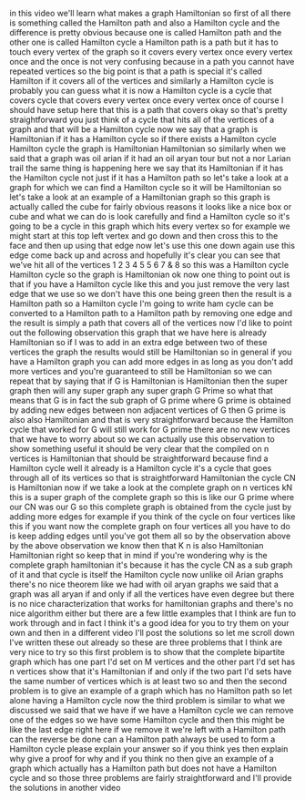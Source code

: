 in this video we'll learn what makes a graph Hamiltonian so first of all there is something called the Hamilton path and also a Hamilton cycle and the difference is pretty obvious because one is called Hamilton path and the other one is called Hamilton cycle a Hamilton path is a path but it has to touch every vertex of the graph so it covers every vertex once every vertex once and the once is not very confusing because in a path you cannot have repeated vertices so the big point is that a path is special it's called Hamilton if it covers all of the vertices and similarly a Hamilton cycle is probably you can guess what it is now a Hamilton cycle is a cycle that covers cycle that covers every vertex once every vertex once of course I should have setup here that this is a path that covers okay so that's pretty straightforward you just think of a cycle that hits all of the vertices of a graph and that will be a Hamilton cycle now we say that a graph is Hamiltonian if it has a Hamilton cycle so if there exists a Hamilton cycle Hamilton cycle the graph is Hamiltonian Hamiltonian so similarly when we said that a graph was oil arian if it had an oil aryan tour but not a nor Larian trail the same thing is happening here we say that its Hamiltonian if it has the Hamilton cycle not just if it has a Hamilton path so let's take a look at a graph for which we can find a Hamilton cycle so it will be Hamiltonian so let's take a look at an example of a Hamiltonian graph so this graph is actually called the cube for fairly obvious reasons it looks like a nice box or cube and what we can do is look carefully and find a Hamilton cycle so it's going to be a cycle in this graph which hits every vertex so for example we might start at this top left vertex and go down and then cross this to the face and then up using that edge now let's use this one down again use this edge come back up and across and hopefully it's clear you can see that we've hit all of the vertices 1 2 3 4 5 5 6 7 & 8 so this was a Hamilton cycle Hamilton cycle so the graph is Hamiltonian ok now one thing to point out is that if you have a Hamilton cycle like this and you just remove the very last edge that we use so we don't have this one being green then the result is a Hamilton path so a Hamilton cycle I'm going to write ham cycle can be converted to a Hamilton path to a Hamilton path by removing one edge and the result is simply a path that covers all of the vertices now I'd like to point out the following observation this graph that we have here is already Hamiltonian so if I was to add in an extra edge between two of these vertices the graph the results would still be Hamiltonian so in general if you have a Hamilton graph you can add more edges in as long as you don't add more vertices and you're guaranteed to still be Hamiltonian so we can repeat that by saying that if G is Hamiltonian is Hamiltonian then the super graph then will any super graph any super graph G Prime so what that means that G is in fact the sub graph of G prime where G prime is obtained by adding new edges between non adjacent vertices of G then G prime is also also Hamiltonian and that is very straightforward because the Hamilton cycle that worked for G will still work for G prime there are no new vertices that we have to worry about so we can actually use this observation to show something useful it should be very clear that the compiled on n vertices is Hamiltonian that should be straightforward because find a Hamilton cycle well it already is a Hamilton cycle it's a cycle that goes through all of its vertices so that is straightforward Hamiltonian the cycle CN is Hamiltonian now if we take a look at the complete graph on n vertices kN this is a super graph of the complete graph so this is like our G prime where our CN was our G so this complete graph is obtained from the cycle just by adding more edges for example if you think of the cycle on four vertices like this if you want now the complete graph on four vertices all you have to do is keep adding edges until you've got them all so by the observation above by the above observation we know then that K n is also Hamiltonian Hamiltonian right so keep that in mind if you're wondering why is the complete graph hamiltonian it's because it has the cycle CN as a sub graph of it and that cycle is itself the Hamilton cycle now unlike oil Arian graphs there's no nice theorem like we had with oil aryan graphs we said that a graph was all aryan if and only if all the vertices have even degree but there is no nice characterization that works for hamiltonian graphs and there's no nice algorithm either but there are a few little examples that I think are fun to work through and in fact I think it's a good idea for you to try them on your own and then in a different video I'll post the solutions so let me scroll down I've written these out already so these are three problems that I think are very nice to try so this first problem is to show that the complete bipartite graph which has one part I'd set on M vertices and the other part I'd set has n vertices show that it's Hamiltonian if and only if the two part I'd sets have the same number of vertices which is at least two so and then the second problem is to give an example of a graph which has no Hamilton path so let alone having a Hamilton cycle now the third problem is similar to what we discussed we said that we have if we have a Hamilton cycle we can remove one of the edges so we have some Hamilton cycle and then this might be like the last edge right here if we remove it we're left with a Hamilton path can the reverse be done can a Hamilton path always be used to form a Hamilton cycle please explain your answer so if you think yes then explain why give a proof for why and if you think no then give an example of a graph which actually has a Hamilton path but does not have a Hamilton cycle and so those three problems are fairly straightforward and I'll provide the solutions in another video  
